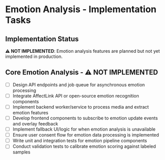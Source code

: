 # Emotion Analysis - Implementation Tasks

## Implementation Status
**⚠️ NOT IMPLEMENTED**: Emotion analysis features are planned but not yet implemented in production.

## Core Emotion Analysis - ⚠️ NOT IMPLEMENTED
- [ ] Design API endpoints and job queue for asynchronous emotion processing  
- [ ] Integrate AffectLink API or open-source emotion recognition components  
- [ ] Implement backend worker/service to process media and extract emotion features  
- [ ] Develop frontend components to subscribe to emotion update events and overlay feedback  
- [ ] Implement fallback UI/logic for when emotion analysis is unavailable  
- [ ] Ensure user consent flow for emotion data processing is implemented  
- [ ] Write unit and integration tests for emotion pipeline components  
- [ ] Conduct validation tests to calibrate emotion scoring against labeled samples
